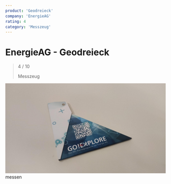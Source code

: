 ```yaml
---
product: 'Geodreieck'
company: 'EnergieAG'
rating: 4
category: 'Messzeug'
---
```


# EnergieAG - Geodreieck
>
> 4 / 10
>
> Messzeug

![Geodreieck](assets\energieag-geodreieck-3602b131-d81a-4000-a32a-4fc734884f64.jpg)
messen
